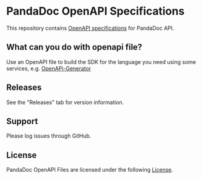 # PandaDoc OpenAPI Specifications
This repository contains [OpenAPI specifications](https://www.openapis.org/) for PandaDoc API.

## What can you do with openapi file? 
 
Use an OpenAPI file to build the SDK for  the language you need using some services, e.g. [OpenAPi-Generator](Https://openapi-generator.tech)  

## Releases

See the "Releases" tab for version information.

## Support

Please log issues through GitHub.

## License

PandaDoc OpenAPI Files are licensed under the following [License](LICENSE).
